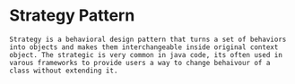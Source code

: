 # Strategy Pattern
    Strategy is a behavioral design pattern that turns a set of behaviors into objects and makes them interchangeable inside original context object. The strategic is very common in java code, its often used in varous frameworks to provide users a way to change behaivour of a class without extending it.

    